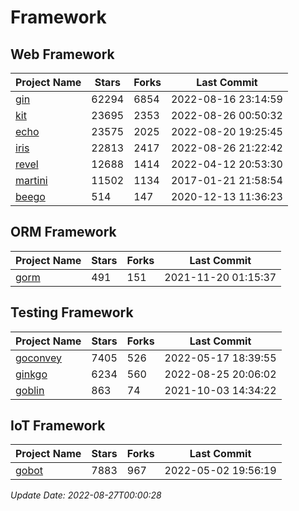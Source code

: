 # Framework

## Web Framework
| Project Name | Stars | Forks | Last Commit |
| ------------ | ----- | ----- | ----------- |
| [gin](https://github.com/gin-gonic/gin) | 62294 | 6854 | 2022-08-16 23:14:59 |
| [kit](https://github.com/go-kit/kit) | 23695 | 2353 | 2022-08-26 00:50:32 |
| [echo](https://github.com/labstack/echo) | 23575 | 2025 | 2022-08-20 19:25:45 |
| [iris](https://github.com/kataras/iris) | 22813 | 2417 | 2022-08-26 21:22:42 |
| [revel](https://github.com/revel/revel) | 12688 | 1414 | 2022-04-12 20:53:30 |
| [martini](https://github.com/go-martini/martini) | 11502 | 1134 | 2017-01-21 21:58:54 |
| [beego](https://github.com/astaxie/beego) | 514 | 147 | 2020-12-13 11:36:23 |

## ORM Framework
| Project Name | Stars | Forks | Last Commit |
| ------------ | ----- | ----- | ----------- |
| [gorm](https://github.com/jinzhu/gorm) | 491 | 151 | 2021-11-20 01:15:37 |

## Testing Framework
| Project Name | Stars | Forks | Last Commit |
| ------------ | ----- | ----- | ----------- |
| [goconvey](https://github.com/smartystreets/goconvey) | 7405 | 526 | 2022-05-17 18:39:55 |
| [ginkgo](https://github.com/onsi/ginkgo) | 6234 | 560 | 2022-08-25 20:06:02 |
| [goblin](https://github.com/franela/goblin) | 863 | 74 | 2021-10-03 14:34:22 |

## IoT Framework
| Project Name | Stars | Forks | Last Commit |
| ------------ | ----- | ----- | ----------- |
| [gobot](https://github.com/hybridgroup/gobot) | 7883 | 967 | 2022-05-02 19:56:19 |

*Update Date: 2022-08-27T00:00:28*